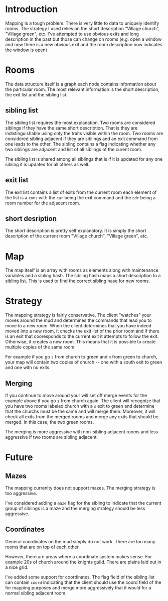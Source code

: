 # Introduction

Mapping is a tough problem. There is very little to data to uniquely
identify rooms. The strategy I used relies on the short description
"Village church", "Village green", etc. I've attempted to use obvious
exits and long description in the past but those can change on rooms
(e.g. open a window and now there is a new obvious exit and the room
description now indicates the window is open)

# Rooms

The data structure itself is a graph each node contains information
about the particular room. The most relevant information is the short
description, the exit list and the sibling list.

## sibling list

The sibling list requires the most explanation. Two rooms are
considered siblings if they have the same short description. That is
they are indistinguishable using only the traits visible within the
room.  Two rooms are considered sibling adjacent if they are siblings
and an exit command from one leads to the other. The sibling contains
a flag indicating whether any two siblings are adjacent and list of
all siblings of the curent room.

The sibling list is shared among all siblings that is if it is updated
for any one sibling it is updated for all others as well.

## exit list

The exit list contains a list of exits from the current room each
element of the list is a `cons` with the `car` being the exit command and
the `cdr` being a room number for the adjacent room.

## short desription

The short description is pretty self explanatory. It is simply the
short description of the current room "Village church", "Village
green", etc.

# Map

The map itself is an array with rooms as elements along with
maintenance variables and a sibling hash. The sibling hash maps a
short description to a sibling list. This is used to find the correct
sibling hase for new rooms.

# Strategy

The mapping strategy is fairly conservative. The client "watches"
your moves around the mud and determines the commands that lead you to
move to a new room. When the client determines that you have indeed
moved into a new room, it checks the exit list of the prior room and
if there is an exit that cooresponds to the current exit it attempts
to follow the exit. Otherwise, it creates a new room. This means that
it is possible to create multiple copies of the same room.

For example if you go `s` from church to green and `n` from green to
church, your map will contain two copies of church -- one with a south
exit to green and one with no exits.

## Merging

If you continue to move around your will set off merge events for the
example above if you go `s` from church again. The client will recognize
that you have two rooms labeled church with a `s` exit to green and
determine that the churchs must be the same and will merge
them. Moreover, it will check all exits from the merged rooms and
merge any exits that should be merged. In this case, the two green
rooms.

The merging is more aggressive with non-sibling adjacent rooms and
less aggressive if two rooms are sibling adjacent.


# Future

## Mazes
The mapping currenlty does not support mazes. The merging strategy is
too aggressive.

I've considered adding a `maze` flag for the sibling to indicate that
the current group of siblings is a maze and the merging strategy
should be less aggressive.

## Coordinates

General coordinates on the mud simply do not work. There are too many
rooms that are on top of each other.


However, there are areas where a coordinate system makes sense. For
example 20s of church around the knights guild. There are plains laid
out in a nice grid.

I've added some support for coordinates. The flag field of the sibling
list can contain `coord` indicating that the client should use the
coord field of the for mapping purposes and merge more aggressively
that it would for a normal sibling adjacent room.



